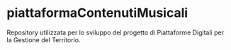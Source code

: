 # piattaformaContenutiMusicali
Repository utilizzata per lo sviluppo del progetto di Piattaforme Digitali per la Gestione del Territorio.
